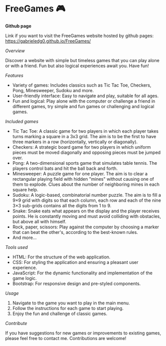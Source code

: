 # FreeGames 🎮

**Github page**

Link if you want to visit the FreeGames website hosted by github pages: https://gabrieledg0.github.io/FreeGames/

*Overview*

Discover a website with simple but timeless games that you can play alone or with a friend. Fun but also logical experiences await you. Have fun!

*Features*

- Variety of games: Includes classics such as Tic Tac Toe, Checkers, Pong, Minesweeper, Sudoku and more.
- User-friendly interface: Easy to navigate and play, suitable for all ages.
- Fun and logical: Play alone with the computer or challenge a friend in different games, try simple and fun games or challenging and logical games.

*Included games*

- Tic Tac Toe: A classic game for two players in which each player takes turns marking a square in a 3x3 grid. The aim is to be the first to have three markers in a row (horizontally, vertically or diagonally).
- Checkers: A strategic board game for two players in which uniform pieces must be moved diagonally and opposing pieces must be jumped over.
- Pong: A two-dimensional sports game that simulates table tennis. The players control bats and hit the ball back and forth.
- Minesweeper: A puzzle game for one player. The aim is to clear a rectangular playing field with hidden "mines" without causing one of them to explode. Clues about the number of neighboring mines in each square help.
- Sudoku: A logic-based, combinatorial number puzzle. The aim is to fill a 9×9 grid with digits so that each column, each row and each of the nine 3×3 sub-grids contains all the digits from 1 to 9.
- Snake: Snake eats what appears on the display and the player receives points. He is constantly moving and must avoid colliding with obstacles, but above all with himself.
- Rock, paper, scissors: Play against the computer by choosing a marker that can beat the other's, according to the best-known rules.
- And more...

*Tools used*

- HTML: For the structure of the web application.
- CSS: For styling the application and ensuring a pleasant user experience.
- JavaScript: For the dynamic functionality and implementation of the game logic.
- Bootstrap: For responsive design and pre-styled components.

*Usage*

1) Navigate to the game you want to play in the main menu.
2) Follow the instructions for each game to start playing.
3) Enjoy the fun and challenge of classic games.

*Contribute*

If you have suggestions for new games or improvements to existing games, please feel free to contact me. Contributions are welcome!
